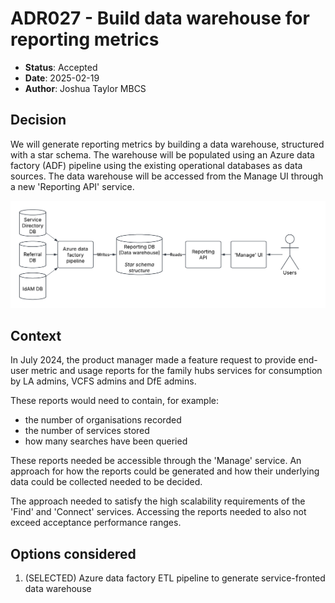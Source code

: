 # ADR027 - Build data warehouse for reporting metrics

<!-- 
Editor's note: This is a retroactive ADR made to reflect a decision that had 
               already been made as of writing. 
-->

- **Status**: Accepted
- **Date**: 2025-02-19
- **Author**: Joshua Taylor MBCS

## Decision

We will generate reporting metrics by building a data warehouse, structured with
a star schema. The warehouse will be populated using an Azure data factory (ADF)
pipeline using the existing operational databases as data sources. The data 
warehouse will be accessed from the Manage UI through a new 'Reporting API' 
service.

![](./img/ADR027-etl-approach.png)

## Context

In July 2024, the product manager made a feature request to provide end-user metric
and usage reports for the family hubs services for consumption by LA admins,
VCFS admins and DfE admins.

These reports would need to contain, for example:

- the number of organisations recorded
- the number of services stored
- how many searches have been queried

These reports needed be accessible through the 'Manage' service. An
approach for how the reports could be generated and how their underlying data
could be collected needed to be decided.

The approach needed to satisfy the high scalability requirements of the 'Find'
and 'Connect' services. Accessing the reports needed to also not exceed
acceptance performance ranges.

## Options considered

1. (SELECTED) Azure data factory ETL pipeline to generate service-fronted data
   warehouse